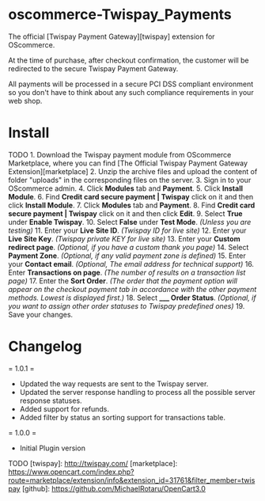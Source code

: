 oscommerce-Twispay_Payments
=========================

The official [Twispay Payment Gateway][twispay] extension for OScommerce.

At the time of purchase, after checkout confirmation, the customer will be redirected to the secure Twispay Payment Gateway.

All payments will be processed in a secure PCI DSS compliant environment so you don't have to think about any such compliance requirements in your web shop.

Install
=======

TODO 1. Download the Twispay payment module from OScommerce Marketplace, where you can find [The Official Twispay Payment Gateway Extension][marketplace]
2. Unzip the archive files and upload the content of folder "uploads" in the corresponding files on the server.
3. Sign in to your OScommerce admin.
4. Click **Modules** tab and **Payment**.
5. Click **Install Module**.
6. Find **Credit card secure payment | Twispay** click on it and then click **Install Module**.
7. Click **Modules** tab and **Payment**.
8. Find **Credit card secure payment | Twispay** click on it and then click **Edit**.
9. Select **True** under **Enable Twispay**.
10. Select **False** under **Test Mode**. _(Unless you are testing)_
11. Enter your **Live Site ID**. _(Twispay ID for live site)_
12. Enter your **Live Site Key**. _(Twispay private KEY for live site)_
13. Enter your **Custom redirect page**. _(Optional, if you have a custom thank you page)_
14. Select **Payment Zone**. _(Optional, if any valid payment zone is defined)_
15. Enter your **Contact email**. _(Optional, The email address for technical support)_
16. Enter **Transactions on page**. _(The number of results on a transaction list page)_
17. Enter the **Sort Order**. _(The order that the payment option will appear on the checkout payment tab in accordance with the other payment methods. Lowest is displayed first.)_
18. Select **___ Order Status**. _(Optional, if you want to assign other order statuses to Twispay predefined ones)_
19. Save your changes.

Changelog
=========

= 1.0.1 =
* Updated the way requests are sent to the Twispay server.
* Updated the server response handling to process all the possible server response statuses.
* Added support for refunds.
* Added filter by status an sorting support for transactions table.

= 1.0.0 =
* Initial Plugin version

<!-- Other Notes
===========

A functional description of the extension can be found on the [wiki page][doc] -->

TODO
[twispay]: http://twispay.com/
[marketplace]: https://www.opencart.com/index.php?route=marketplace/extension/info&extension_id=31761&filter_member=twispay
[github]: https://github.com/MichaelRotaru/OpenCart3.0
